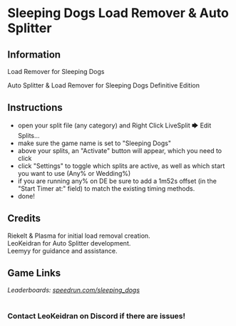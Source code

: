 # Sleeping Dogs Load Remover & Auto Splitter
## Information
Load Remover for Sleeping Dogs 

Auto Splitter & Load Remover for Sleeping Dogs Definitive Edition

## Instructions
* open your split file (any category) and Right Click LiveSplit 🡆 Edit Splits...
* make sure the game name is set to "Sleeping Dogs"
* above your splits, an "Activate" button will appear, which you need to click
* click "Settings" to toggle which splits are active, as well as which start you want to use (Any% or Wedding%)
* if you are running any% on DE be sure to add a 1m52s offset (in the "Start Timer at:" field) to match the existing timing methods.
* done!

## Credits

Riekelt & Plasma for initial load removal creation. <br>
LeoKeidran for Auto Splitter development. <br>
Leemyy for guidance and assistance.

## Game Links
*Leaderboards: [speedrun.com/sleeping_dogs](https://speedrun.com/sleeping_dogs)*  ​  
​
### Contact LeoKeidran on Discord if there are issues!
